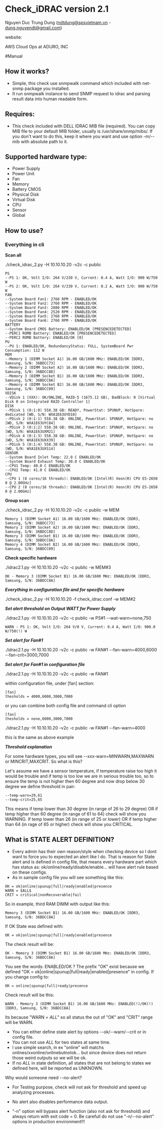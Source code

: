 # Check_iDRAC version 2.1
Nguyen Duc Trung Dung (ndtdung@spsvietnam.vn - dung.nguyendt@gmail.com)

website: 

AWS Cloud Ops at ADURO, INC

#Manual 

## How it works?
- Simple, this check use snmpwalk command which included with net-snmp package you installed.
- It run snmpwalk instance to send SNMP request to idrac and parsing result data into human readable form.

## Requires:
- This check included with DELL IDRAC MIB file (required). You can copy MIB file to your default MIB folder, usually
is /usr/share/snmp/mibs/. If you don't want to do this, keep it where you want and use option -m/--mib with absolute path to
it.

## Supported hardware type:
- Power Supply
- Power Unit
- Fan
- Memory
- Battery CMOS
- Physical Disk
- Virtual Disk
- CPU
- Sensor
- Global

## How to use?
### Everything in cli
**Scan all**

./check_idrac_2.py -H 10.10.10.20 -v2c -c public

```PS
PS
--PS 1: OK, Volt I/O: 264 V/230 V, Current: 0.4 A, Watt I/O: 900 W/750 W
--PS 2: OK, Volt I/O: 264 V/230 V, Current: 0.2 A, Watt I/O: 900 W/750 W
FAN
--System Board Fan1: 2760 RPM - ENABLED/OK
--System Board Fan2: 2760 RPM - ENABLED/OK
--System Board Fan3: 2880 RPM - ENABLED/OK
--System Board Fan4: 2520 RPM - ENABLED/OK
--System Board Fan5: 2760 RPM - ENABLED/OK
--System Board Fan6: 2760 RPM - ENABLED/OK
BATTERY
--System Board CMOS Battery: ENABLED/OK [PRESENCEDETECTED]
--PERC1 ROMB Battery: ENABLED/OK [PRESENCEDETECTED]
--PERC2 ROMB Battery: ENABLED/OK [0]
PU
--PU 1: ENABLED/OK, RedundancyStatus: FULL, SystemBoard Pwr Consumption: 112 W
MEM
--Memory 1 (DIMM Socket A1) 16.00 GB/1600 MHz: ENABLED/OK [DDR3, Samsung, S/N: 36BDCC73]
--Memory 2 (DIMM Socket A2) 16.00 GB/1600 MHz: ENABLED/OK [DDR3, Samsung, S/N: 36BDCC8D]
--Memory 3 (DIMM Socket B1) 16.00 GB/1600 MHz: ENABLED/OK [DDR3, Samsung, S/N: 36BDCC8A]
--Memory 4 (DIMM Socket B2) 16.00 GB/1600 MHz: ENABLED/OK [DDR3, Samsung, S/N: 36BDCC09]
VDISK
--VDisk 1 (XXX): OK/ONLINE, RAID-5 (1675.12 GB), BadBlock: 0 [Virtual Disk 0 on Integrated RAID Controller 1]
DISK
--PDisk 1 (0:1:0) 558.38 GB: READY, PowerStat: SPUNUP, HotSpare: dedicated [WD, S/N: WXA1E63UYD10]
--PDisk 2 (0:1:1) 558.38 GB: ONLINE, PowerStat: SPUNUP, HotSpare: no [WD, S/N: WXA1E63UYC84]
--PDisk 3 (0:1:2) 558.38 GB: ONLINE, PowerStat: SPUNUP, HotSpare: no [WD, S/N: WXA1E63UXM21]
--PDisk 4 (0:1:3) 558.38 GB: ONLINE, PowerStat: SPUNUP, HotSpare: no [WD, S/N: WXA1E63UXX39]
--PDisk 5 (0:1:4) 558.38 GB: ONLINE, PowerStat: SPUNUP, HotSpare: no [WD, S/N: WXA1E63UXS14]
SENSOR
--System Board Inlet Temp: 22.0 C ENABLED/OK
--System Board Exhaust Temp: 30.0 C ENABLED/OK
--CPU1 Temp: 40.0 C ENABLED/OK
--CPU2 Temp: 41.0 C ENABLED/OK
CPU
--CPU 1 (8 cores/16 threads): ENABLED/OK [Intel(R) Xeon(R) CPU E5-2650 0 @ 2.00GHz]
--CPU 2 (8 cores/16 threads): ENABLED/OK [Intel(R) Xeon(R) CPU E5-2650 0 @ 2.00GHz]
```

**Group scan**

./check_idrac_2.py -H 10.10.10.20 -v2c -c public -w MEM

```
Memory 1 (DIMM Socket A1) 16.00 GB/1600 MHz: ENABLED/OK [DDR3, Samsung, S/N: 36BDCC73]
Memory 2 (DIMM Socket A2) 16.00 GB/1600 MHz: ENABLED/OK [DDR3, Samsung, S/N: 36BDCC8D]
Memory 3 (DIMM Socket B1) 16.00 GB/1600 MHz: ENABLED/OK [DDR3, Samsung, S/N: 36BDCC8A]
Memory 4 (DIMM Socket B2) 16.00 GB/1600 MHz: ENABLED/OK [DDR3, Samsung, S/N: 36BDCC09]
```

**Check specific hardware**

./idrac2.1.py -H 10.10.10.20 -v2c -c public -w MEM#3

```
OK - Memory 3 (DIMM Socket B1) 16.00 GB/1600 MHz: ENABLED/OK [DDR3, Samsung, S/N: 36BDCC8A]
```

***Everything in configuration file and for specific hardware***

./check_idrac_2.py -H 10.10.10.20 -f check_idrac.conf -w MEM#2

***Set alert threshold on Output WATT for Power Supply***

./idrac2.1.py -H 10.10.10.20 -v2c -c public -w PS#1 --wat-warn=none,750

```
WARN - PS 1: OK, Volt I/O: 264 V/0 V, Current: 0.4 A, Watt I/O: 900.0 W/750(!) W
```

***Set alert for Fan#1***

./idrac2.1.py -H 10.10.10.20 -v2c -c public -w FAN#1 --fan-warn=4000,6000 --fan-crit=3000,7000

***Set alert for Fan#1 in configuration file***

./idrac2.1.py -H 10.10.10.20 -v2c -c public -w FAN#1

within configuration file, under [fan] section:

```
[fan]
thesholds = 4000,6000,3000,7000
```

or you can combine both config file and command cli option

```
[fan]
thesholds = none,6000,3000,7000
```

./idrac2.1.py -H 10.10.10.20 -v2c -c public -w FAN#1 --fan-warn=4000

this is the same as above example

***Threshold explanation***

For some hardware types, you will see --xxx-warn=MINWARN,MAXWARN or MINCRIT,MAXCRIT. So what is this?

Let's assume we have a sensor temperature, if temperature raise too high it would be trouble and if temp is too low we are in serious trouble too, so to ensure the temp is not higher then 60 degree and now drop below 30 degree we define threshold in pair:
```
--temp-warn=29,61
--temp-crit=25,65
```
This means if temp lower than 30 degree (in range of 26 to 29 degree) OR if temp higher than 60 degree (in range of 61 to 64) check will show you WARNING.
If temp lower than 26 (in range of 25 or lower) OR if temp higher than 64 (in rage of 65 or higher) check will show you CRITICAL.

## What is STATE ALERT DEFINITION?
- Every admin has their own reason/style when checking device so I dont want to force you to expected
an alert like I do. That is reason for State alert and is defined in config file, that means
every hardware part which has status as: ok/online/ready/disable/enable... will have
alert rule based on these configs.
- As in sample config file you will see something like this:

```
OK = ok|online|spunup|full|ready|enabled|presence
WARN = $ALL$
CRIT = critical|nonRecoverable|fail
```

So in example, third RAM DIMM with output like this:
```
Memory 3 (DIMM Socket B1) 16.00 GB/1600 MHz: ENABLED/OK [DDR3, Samsung, S/N: 36BDCC8A]
```
If OK State was defined with: 
```
OK = ok|online|spunup|full|ready|enabled|presence
```
The check result will be:
```
OK - Memory 3 (DIMM Socket B1) 16.00 GB/1600 MHz: ENABLED/OK [DDR3, Samsung, S/N: 36BDCC8A]
```
You see the words: ENABLED/OK ? The prefix "OK" exist because we defined "OK = ok|online|spunup|full|ready|enabled|presence" in config. If you change config to:
```
OK = online|spunup|full|ready|presence
```
Check result will be this:
```
WARN - Memory 3 (DIMM Socket B1) 16.00 GB/1600 MHz: ENABLED(!)/OK(!) [DDR3, Samsung, S/N: 36BDCC8A]
```

Its because "WARN = $ALL$" so all status the out of "OK" and "CRIT" range will be WARN.
- You can either define state alert by options --ok/--warn/--crit or in config file.
- You can not use $ALL$ for two states at same time.
- I use simple search, in ex "online" will matchs onlines/xxonline/onlinebutnotok... but since device does not return
those weird outputs so we will be ok.
- If no $ALL$ in state definition, all states that are not belong to states we defined here, will be reported as UNKNOWN.

Why would someone need --no-alert?
- For Testing purpose, check will not ask for threshold and speed up analyzing processes.
- No alert also disables performance data output.

- "-n" option will bypass alert function (also not ask for threshold) and always return with exit code = 0. Be carefull
do not use "-n/--no-alert" options in production environment!!!
